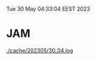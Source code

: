 Tue 30 May 04:33:04 EEST 2023
# JAM
<a href='./cache/202305/30_04.log'>./cache/202305/30_04.log</a>
